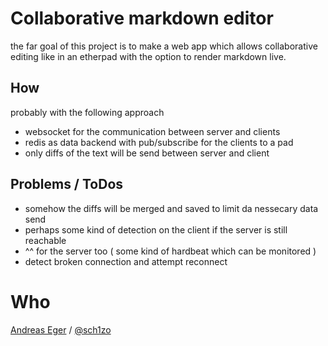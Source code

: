 # Collaborative markdown editor

the far goal of this project is to make a web app which allows
collaborative editing like in an etherpad with the option to render
markdown live.

## How

probably with the following approach

- websocket for the communication between server and clients
- redis as data backend with pub/subscribe for the clients to a pad
- only diffs of the text will be send between server and client

## Problems / ToDos

- somehow the diffs will be merged and saved to limit da nessecary data
  send
- perhaps some kind of detection on the client if the server is still
  reachable
- ^^ for the server too ( some kind of hardbeat which can be monitored )
- detect broken connection and attempt reconnect


# Who

[Andreas Eger](http://sch1zo.github.com) / [@sch1zo](http://www.twitter.com/sch1zo)
